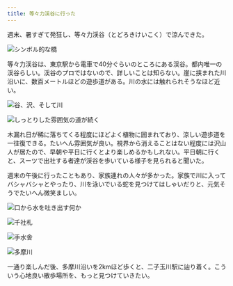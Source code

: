 ```yaml
---
title: 等々力渓谷に行った
---
```

週末、暑すぎて発狂し、等々力渓谷（とどろきけいこく）で涼んできた。

![](https://lh6.googleusercontent.com/Ew5GYM_gcz4xAT-_iXxnKZ-zKNYzn2GhK21iaZnKA9vD-kFnXPMHeSb3k6o4hf3gA3oUz2o-HtELTra8mmiQyW7dAR8kr5JWRTuKU5O6b_L9DYPZha7nlMcHfhDZqnmvLeyFzd2ih4SxROjxfSMUuuA "シンボル的な橋")

等々力渓谷は、東京駅から電車で40分ぐらいのところにある渓谷。都内唯一の渓谷らしい。渓谷のプロではないので、詳しいことは知らない。崖に挟まれた川沿いに、数百メートルほどの遊歩道がある。川の水には触れられそうなほど近い。

![](https://lh6.googleusercontent.com/6jw89Ral9oO7uu6ihbmhGQEt68ewkESbQO55OW2T-LDPjpvOpsMSYapyXl9BrPQi9oxhedvlZGS8Aj1l_UXVWjdLFnxWcBMwzcIaca2MJ4kfBQ3_NoUAB3GhXL2PdNfGpH8lVU3hPuPwkmkzEMTFAgw "谷、沢、そして川")

![](https://lh6.googleusercontent.com/jqeqG81OCJIlumVASiyTdAKndpNVZwtDdCT3wp8QlYCG2qofY5SibAU_2VgE9xus1xUzIYfqM_Ex4MepAj-RCf6z-eq-glGzaWG2izP9CuVV4Ds7XcGL6tv_0FOaxJ3KaSvz1Ui2pUVvPWzXny7-qUQ "しっとりした雰囲気の道が続く")

木漏れ日が稀に落ちてくる程度にほどよく植物に囲まれており、涼しい遊歩道を一往復できる。たいへん雰囲気が良い。視界から消えることはない程度には沢山人が居たので、早朝や平日に行くとより楽しめるかもしれない。平日朝に行くと、スーツで出社する者達が渓谷を歩いている様子を見られると聞いた。

週末の午後に行ったこともあり、家族連れの人々が多かった。家族で川に入ってバシャバシャとやったり、川を泳いでいる蛇を見つけてはしゃいだりと、元気そうでたいへん微笑ましい。

![](https://lh5.googleusercontent.com/NWpt4KaxxwKsoy89plTrAvSu7qXlZ7lFqKNDwfFsoB02mdzG1Kc9W0KNt9JYlZ218TIyQQYisVCWaeIvSCUlCO3-DO3Kwdg2feS7Yz9eYXsmjCk0bIqPPIiwF8o0C0V4QAMCXMuT5zEi8DbUgV1fni8 "口から水を吐き出す何か")

![](https://lh5.googleusercontent.com/jBeWTOQYEP630RPVghUu9O-nSyX1PWMqSjuA9-tH8xL30U7GV7Dl0oh2_FJistz_mGhizvZKdQwnSa4r58UassAYgMTfJeCL30TbsDLe4omwHl4EIYZifNu2xtwCeC_1DnX9vAc5tfKBfz9hLZghwsI "千社札")

![](https://lh3.googleusercontent.com/3zOJISzW5rEYHZ4if8DGoc7jPaTcNFTvjl9DTZ3ErVFdTVkE419H7eeLeHs0A3YKhgZlGCtSqjDGtMa7SLEKQsQ5diiiaIVe6NyRG6ytgQq3CaAGVdxKf25ye5SNJ8j6Te4C4e0XwqTfVrSzi8Xf09w "手水舎")

![](https://lh3.googleusercontent.com/I4h3sJQrq5LCuh1US3X-oIDNJ38-YWwmBtovG3WjrQ5Gp3PVc5BoQ_lSV8oSgwTMelNYDE3zFddNX1G3PjhxaLqBYj0ysYl7oOkzjMtiMglhI4SuJnKcu_7t-4dFmYI8WyxMQncqy2ScGPrawzgnOZM "多摩川")

一通り楽しんだ後、多摩川沿いを2kmほど歩くと、二子玉川駅に辿り着く。こういう心地良い散歩場所を、もっと見つけていきたい。
